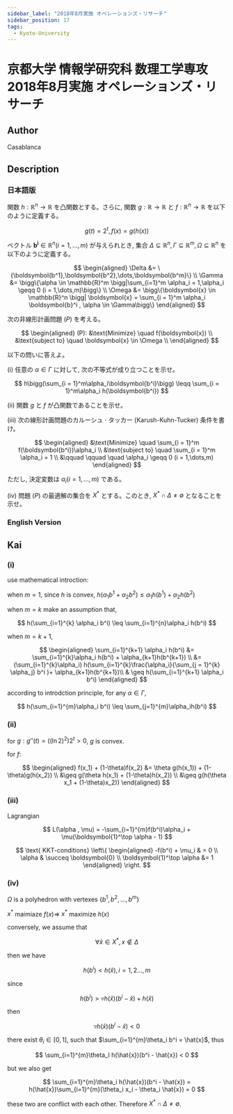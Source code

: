 ```yaml
---
sidebar_label: "2018年8月実施 オペレーションズ・リサーチ"
sidebar_position: 17
tags:
  - Kyoto-University
---
```

# 京都大学 情報学研究科 数理工学専攻 2018年8月実施 オペレーションズ・リサーチ

## **Author**
Casablanca

## **Description**
### 日本語版
関数 $h:\mathbb{R}^n \rightarrow \mathbb{R}$ を凸関数とする。さらに, 関数 $g:\mathbb{R} \rightarrow \mathbb{R}$ と $f:\mathbb{R}^n \rightarrow \mathbb{R}$ を以下のように定義する。

$$
g(t) = 2^t,f(x) = g(h(x))
$$

ベクトル $\boldsymbol{b^i} \in \mathbb{R}^n(i = 1,\dots,m)$ が与えられとき, 集合 $\Delta \subseteq \mathbb{R}^n , \Gamma \subseteq \mathbb{R}^m , \Omega \subseteq \mathbb{R}^n$ を以下のように定義する。

$$
\begin{aligned}
\Delta &= \{\boldsymbol{b^1},\boldsymbol{b^2},\dots,\boldsymbol{b^m}\} \\
\Gamma &= \bigg\{\alpha \in \mathbb{R}^m \bigg|\sum_{i=1}^m \alpha_i = 1,\alpha_i \geqq 0 (i = 1,\dots,m)\bigg\} \\
\Omega &= \bigg\{\boldsymbol{x} \in \mathbb{R}^n \bigg| \boldsymbol{x} = \sum_{i = 1}^m \alpha_i \boldsymbol{b}^i , \alpha \in \Gamma\bigg\}
\end{aligned}
$$

次の非線形計画問題 $(P)$ を考える。

$$
\begin{aligned}
(P): &\text{Minimize} \quad f(\boldsymbol{x}) \\
&\text{subject to} \quad \boldsymbol{x} \in \Omega \\
\end{aligned}
$$

以下の問いに答えよ。

(i) 任意の $\alpha \in \Gamma$ に対して, 次の不等式が成り立つことを示せ。

$$
h\bigg(\sum_{i = 1}^m\alpha_i\boldsymbol{b^i}\bigg) \leqq \sum_{i = 1}^m\alpha_i h(\boldsymbol{b^i})
$$

(ii) 関数 $g$ と $f$ が凸関数であることを示せ。

(iii) 次の線形計画問題のカルーシュ $\cdot$ タッカー (Karush-Kuhn-Tucker) 条件を書け。

$$
\begin{aligned}
&\text{Minimize} \quad \sum_{i = 1}^m f(\boldsymbol{b^i})\alpha_i \\
&\text{subject to} \quad \sum_{i = 1}^m \alpha_i = 1 \\
&\qquad \qquad \quad \alpha_i \geqq 0 (i = 1,\dots,m)
\end{aligned}
$$

ただし, 決定変数は $\alpha_i (i = 1,\dots,m)$ である。

(iv) 問題 $(P)$ の最適解の集合を $X^*$ とする。このとき, $X^* \cap \Delta \neq \emptyset$ となることを示せ。

### English Version

## **Kai**
### (i)

use mathematical introction:

when $m=1$, since $h$ is convex, $h(\alpha_1 b^1 + \alpha_2 b^2) \leq \alpha_1 h(b^1) + \alpha_2 h(b^2)$

when $m = k$ make an assumption that, 

$$
h(\sum_{i=1}^{k} \alpha_i b^i) \leq \sum_{i=1}^{n}\alpha_i h(b^i)
$$

when $m = k+1$,

$$
\begin{aligned}
\sum_{i=1}^{k+1} \alpha_i h(b^i) &= \sum_{i=1}^{k}\alpha_i h(b^i) + \alpha_{k+1}h(b^{k+1}) \\
&= (\sum_{i=1}^{k}\alpha_i) h(\sum_{i=1}^{k}\frac{\alpha_i}{\sum_{j = 1}^{k} \alpha_j} b^i )+ \alpha_{k+1}h(b^{k+1})\\
& \geq h(\sum_{i=1}^{k+1} \alpha_i b^i)
\end{aligned}
$$

according to introdction principle, for any $\alpha \in \Gamma$,

$$
h(\sum_{i=1}^{m}\alpha_i b^i) \leq \sum_{j=1}^{m}\alpha_ih(b^i)
$$

### (ii)
for $g: g''(t) = ((\ln2)^2)2^t > 0$, $g$ is convex.

for $f$:

$$
\begin{aligned}
    f(x_1) + (1-\theta)f(x_2) &= \theta g(h(x_1)) + (1-\theta)g(h(x_2)) \\
    &\geq g(\theta h(x_1) + (1-\theta)h(x_2)) \\
    &\geq g(h(\theta x_1 + (1-\theta)x_2))
\end{aligned}
$$

### (iii)
Lagrangian

$$
L(\alpha , \mu) = -\sum_{i=1}^{m}f(b^i)\alpha_i + \mu(\boldsymbol{1}^\top \alpha - 1)
$$

$$
\text{ KKT-conditions} \left\{
\begin{aligned}
-f(b^i) + \mu_i & = 0 \\
\alpha  & \succeq \boldsymbol{0} \\
 \boldsymbol{1}^\top \alpha &= 1
\end{aligned}
\right.
$$

### (iv)
$\Omega$ is a polyhedron with vertexes $\{ b^1, b^2, \ldots, b^m\}$

$x^*$ maimiaze $f(x) \Rightarrow$ $x^*$ maximize $h(x)$

conversely, we assume that

$$
\forall \hat{x} \in X^*, x \notin \Delta
$$

then we have

$$
h(b^i) < h(\hat{x}), i = 1, 2 \ldots, m
$$

since

$$
h(b^i) > \triangledown h(\hat{x})(b^i - \hat{x}) + h(\hat{x})
$$

then

$$
\triangledown h(\hat{x})(b^i - \hat{x}) < 0
$$

there exist  $\theta_i \in [0,1]$, such that $\sum_{i=1}^{m}\theta_i b^i = \hat{x}$,
thus 

$$
\sum_{i=1}^{m}\theta_I h(\hat{x})(b^i - \hat{x}) < 0
$$

but we also get

$$
\sum_{i=1}^{m}\theta_i h(\hat{x})(b^i - \hat{x}) = h(\hat{x})\sum_{i=1}^{m}(\theta_i x_i - \theta_i \hat{x}) = 0
$$

these two are conflict with each other.
Therefore $X^* \cap \Delta \neq \emptyset$.

